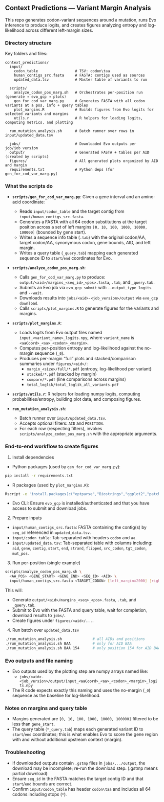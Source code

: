 ## Context Predictions — Variant Margin Analysis

This repo generates codon-variant sequences around a mutation, runs Evo inference to produce logits, and creates figures analyzing entropy and log-likelihood across different left-margin sizes.

### Directory structure

Key folders and files:

```
context_predictions/
  input/
    codon_table                 # TSV: codon\taa
    human_contigs_src.fasta     # FASTA: contigs used as sources
    updated_data.tsv            # Master table of variants to run

  scripts/
    analyze_codon_pos_marg.sh   # Orchestrates per-position run (generate → evo_gcp → plots)
    gen_for_cod_var_marg.py     # Generates FASTA with all codon variants at a pos, info + query tables
    plot_margins.R              # Builds figures from Evo logits for selected variants and margins
    utils.r                     # R helpers for loading logits, computing metrics, and plotting

  run_mutation_analysis.sh      # Batch runner over rows in input/updated_data.tsv

  jobs/                         # Downloaded Evo outputs per job/job_version
  output/                       # Generated FASTA + tables per AID (created by scripts)
  figures/                      # All generated plots organized by AID and margin
  requirements.txt              # Python deps (for gen_for_cod_var_marg.py)
```

### What the scripts do

- **`scripts/gen_for_cod_var_marg.py`**: Given a gene interval and an amino-acid coordinate:
  - Reads `input/codon_table` and the target contig from `input/human_contigs_src.fasta`.
  - Generates a FASTA with all 64 codon substitutions at the target position across a set of left margins `[0, 10, 100, 1000, 10000, 100000]` (bounded by gene start).
  - Writes a sequence info table (`.tab`) with the original codon/AA, target codon/AA, synonymous codon, gene bounds, AID, and left margin.
  - Writes a query table (`_query.tab`) mapping each generated sequence ID to `start`/`end` coordinates for Evo.

- **`scripts/analyze_codon_pos_marg.sh`**:
  - Calls `gen_for_cod_var_marg.py` to produce: `output/<aid>/margins_<seq_id>_<pos>.fasta`, `.tab`, and `_query.tab`.
  - Submits an Evo job via `evo_gcp submit` with `--output_type logits` and `--wait`.
  - Downloads results into `jobs/<aid>-<job_version>/output` via `evo_gcp download`.
  - Calls `scripts/plot_margins.R` to generate figures for the variants and margins.

- **`scripts/plot_margins.R`**:
  - Loads logits from Evo output files named `input_<variant_name>_logits.npy`, where `variant_name` is `<aaCoord>_<aa>_<codon>_<margin>`.
  - Computes per-position entropy and log-likelihood against the no-margin sequence (`_0`).
  - Produces per-margin “full” plots and stacked/comparison summaries under `figures/<aid>/`:
    - `margin_<size>/full/*.pdf` (entropy, log-likelihood per variant)
    - `stacked/*.pdf` (stacked by margin)
    - `compare/*.pdf` (line comparisons across margins)
    - `total_loglik/total_loglik_all_variants.pdf`

- **`scripts/utils.r`**: R helpers for loading numpy logits, computing probabilities/entropy, building plot data, and composing figures.

- **`run_mutation_analysis.sh`**:
  - Batch runner over `input/updated_data.tsv`.
  - Accepts optional filters: `AID` and `POSITION`.
  - For each row (respecting filters), invokes `scripts/analyze_codon_pos_marg.sh` with the appropriate arguments.

### End-to-end workflow to create figures

1) Install dependencies

- Python packages (used by `gen_for_cod_var_marg.py`):

```bash
pip install -r requirements.txt
```

- R packages (used by `plot_margins.R`):

```bash
Rscript -e 'install.packages(c("optparse","Biostrings","ggplot2","patchwork"), repos="https://cloud.r-project.org")'
```

- Evo CLI: Ensure `evo_gcp` is installed/authenticated and that you have access to submit and download jobs.

2) Prepare inputs

- `input/human_contigs_src.fasta`: FASTA containing the contig(s) by `seq_id` referenced in `updated_data.tsv`.
- `input/codon_table`: Tab-separated with headers `codon` and `aa`.
- `input/updated_data.tsv`: Tab-separated table with columns including: `aid`, `gene`, `contig`, `start`, `end`, `strand`, `flipped`, `src_codon`, `tgt_codon`, `mut_pos`.

3) Run per-position (single example)

```bash
scripts/analyze_codon_pos_marg.sh \
  <AA_POS> <GENE_START> <GENE_END> <SEQ_ID> <AID> \
  input/human_contigs_src.fasta <TARGET_CODON> [left_margin=2000] [right_margin=1000]
```

This will:
- Generate `output/<aid>/margins_<seq>_<pos>.fasta`, `.tab`, and `_query.tab`.
- Submit to Evo with the FASTA and query table, wait for completion, download results to `jobs/`.
- Create figures under `figures/<aid>/...`.

4) Run batch over `updated_data.tsv`

```bash
./run_mutation_analysis.sh              # all AIDs and positions
./run_mutation_analysis.sh BAA          # only for AID BAA
./run_mutation_analysis.sh BAA 154      # only position 154 for AID BAA
```

### Evo outputs and file naming

- Evo outputs used by the plotting step are numpy arrays named like:
  - `jobs/<aid>-<job_version>/output/input_<aaCoord>_<aa>_<codon>_<margin>_logits.npy`
- The R code expects exactly this naming and uses the no-margin (`_0`) sequence as the baseline for log-likelihood.

### Notes on margins and query table

- Margins generated are `[0, 10, 100, 1000, 10000, 100000]` filtered to be less than `gene_start`.
- The query table (`*_query.tab`) maps each generated variant ID to `start`/`end` coordinates; this is what enables Evo to score the gene region with and without additional upstream context (margin).

### Troubleshooting

- If downloaded outputs contain `.gstmp` files in `jobs/.../output`, the download may be incomplete; re-run the download step. (.gstmp means partial download)
- Ensure `seq_id` in the FASTA matches the target contig ID and that `start`/`end` bounds are correct.
- Confirm `input/codon_table` has header `codon\taa` and includes all 64 codons including stops (`*`).


